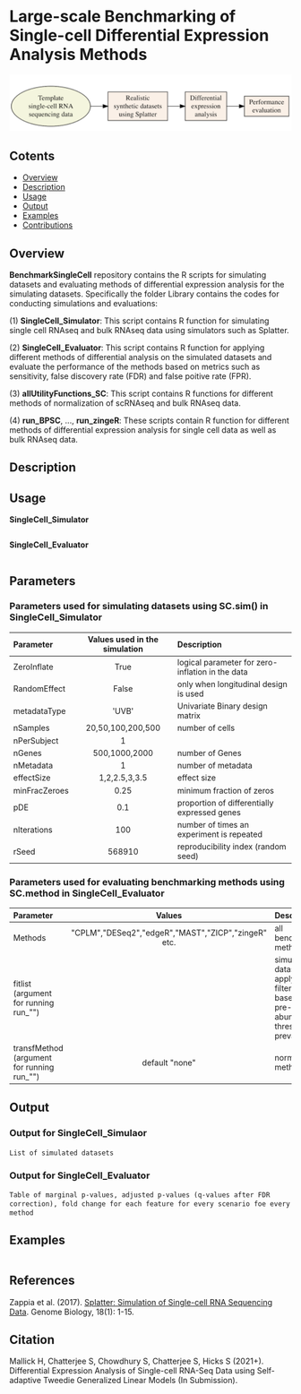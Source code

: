 Large-scale Benchmarking of Single-cell Differential Expression Analysis Methods
================

![Overview](https://github.com/himelmallick/BenchmarkSingleCell/raw/master/cover.png)


## Cotents
- [Overview](#Overview)
- [Description](#Description)
- [Usage](#Usage)
- [Output](#Output)
- [Examples](#Examples)
- [Contributions](#contributions)


## Overview

**BenchmarkSingleCell** repository contains the R scripts for simulating datasets and evaluating methods of differential expression analysis for the simulating datasets. Specifically the folder Library contains the codes for conducting simulations and evaluations: 

(1) **SingleCell_Simulator**: This script contains R function for simulating single cell RNAseq and bulk RNAseq data using simulators such as Splatter.

(2) **SingleCell_Evaluator**: This script contains R function for applying different methods of differential analysis on the simulated datasets and evaluate the performance of the methods based on metrics such as sensitivity, false discovery rate (FDR) and false poitive rate (FPR). 

(3) **allUtilityFunctions_SC**: This script contains R functions for different methods of normalization of scRNAseq and bulk RNAseq data.

(4) **run_BPSC**, ..., **run_zingeR**: These scripts contain R function for different methods of differential expression analysis for single cell data as well as bulk RNAseq data.  


## Description


## Usage

**SingleCell_Simulator**
```

```


**SingleCell_Evaluator**
```

```


## Parameters

### Parameters used for simulating datasets using SC.sim() in SingleCell_Simulator
  
| Parameter                 | Values used in the simulation | Description   |	
| :------------------------ |:-------------:| :-------------|
|ZeroInflate                |True           | logical parameter for zero-inflation in the data|
|RandomEffect               |False          | only when longitudinal design is used|
|metadataType               |'UVB'          | Univariate Binary design matrix
|nSamples                   |20,50,100,200,500| number of cells|
|nPerSubject                | 1             | |
|nGenes                     |500,1000,2000| number of Genes|
|nMetadata                  |1               |number of metadata|
|effectSize                 |1,2,2.5,3,3.5|effect size|
|minFracZeroes              |    0.25        | minimum fraction of zeros|
|pDE                        | 0.1            | proportion of differentially expressed genes|
|nIterations                | 100            |number of times an experiment is repeated|
|rSeed                      |568910          |reproducibility index (random seed)|



### Parameters used for evaluating benchmarking methods using SC.method in SingleCell_Evaluator
  
| Parameter                 | Values       | Description   |	
| :------------------------ |:-------------:| :-------------|
|Methods                | "CPLM","DESeq2","edgeR","MAST","ZICP","zingeR" etc. |all benchmarking methods|
|fitlist (argument for running run_"")   |          |simulated datasets after applying filtering based on pre-specified abundance threshld ad prevalence|
|transfMethod (argument for running run_"")|   default "none"      |  normalzation method   



## Output

### Output for SingleCell_Simulaor
```
List of simulated datasets
```


###  Output for SingleCell_Evaluator

```
Table of marginal p-values, adjusted p-values (q-values after FDR correction), fold change for each feature for every scenario foe every method
```



## Examples
```

```

References
----------

Zappia et al. (2017). [Splatter: Simulation of Single-cell RNA Sequencing Data](https://genomebiology.biomedcentral.com/articles/10.1186/s13059-017-1305-0). Genome Biology, 18(1): 1-15.

Citation
--------

Mallick H, Chatterjee S, Chowdhury S, Chatterjee S, Hicks S (2021+). Differential Expression Analysis of Single-cell RNA-Seq Data using Self-adaptive Tweedie Generalized Linear Models (In Submission).


